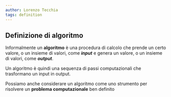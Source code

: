 ```yaml
---
author: Lorenzo Tecchia
tags: definition
---
```

## Definizione di algoritmo
Informalmente un **algoritmo** è una procedura di calcolo che prende un certo valore, o un insieme di valori, come ***input*** e genera un valore, o un insieme di valori, come ***output***.

Un algoritmo è quindi una sequenza di passi computazionali che trasformano un input in output.

Possiamo anche considerare un algoritmo come uno strumento per risolvere un **problema computazionale** ben definito